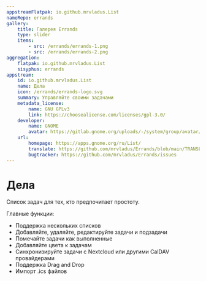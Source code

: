 ```yaml
---
appstreamFlatpak: io.github.mrvladus.List
nameRepo: errands
gallery:
    title: Галерея Errands
    type: slider
    items:
        - src: /errands/errands-1.png
        - src: /errands/errands-2.png
aggregation:
    flatpak: io.github.mrvladus.List
    sisyphus: errands
appstream:
    id: io.github.mrvladus.List
    name: Дела
    icon: /errands/errands-logo.svg
    summary: Управляйте своими задачами
    metadata_license:
        name: GNU GPLv3
        link: https://choosealicense.com/licenses/gpl-3.0/
    developer:
        name: GNOME
        avatar: https://gitlab.gnome.org/uploads/-/system/group/avatar/8/gnomelogo.png?width=48
    url:
        homepage: https://apps.gnome.org/ru/List/
        translate: https://github.com/mrvladus/Errands/blob/main/TRANSLATIONS.md
        bugtracker: https://github.com/mrvladus/Errands/issues
---
```


# Дела

Список задач для тех, кто предпочитает простоту.

Главные функции:

- Поддержка нескольких списков
- Добавляйте, удаляйте, редактируйте задачи и подзадачи
- Помечайте задачи как выполненные
- Добавляйте цвета к задачам
- Синхронизируйте задачи с Nextcloud или другими CalDAV провайдерами
- Поддержка Drag and Drop
- Импорт .ics файлов

<AGWGallery />

<!--@include: @apps/_parts/install/content-repo.md-->
<!--@include: @apps/_parts/install/content-flatpak.md-->
